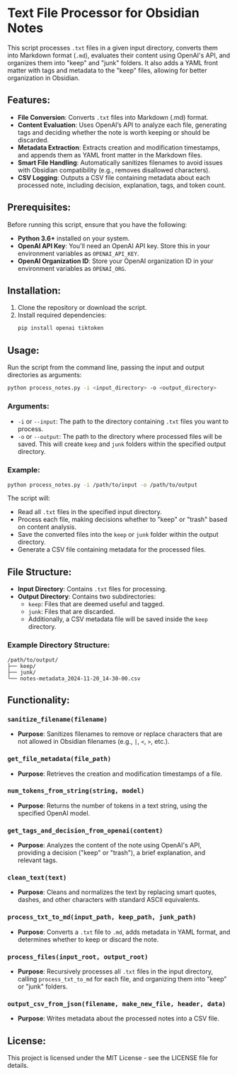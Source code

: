 # Text File Processor for Obsidian Notes

This script processes `.txt` files in a given input directory, converts them into Markdown format (`.md`), evaluates their content using OpenAI's API, and organizes them into "keep" and "junk" folders. It also adds a YAML front matter with tags and metadata to the "keep" files, allowing for better organization in Obsidian.

## Features:
- **File Conversion**: Converts `.txt` files into Markdown (.md) format.
- **Content Evaluation**: Uses OpenAI’s API to analyze each file, generating tags and deciding whether the note is worth keeping or should be discarded.
- **Metadata Extraction**: Extracts creation and modification timestamps, and appends them as YAML front matter in the Markdown files.
- **Smart File Handling**: Automatically sanitizes filenames to avoid issues with Obsidian compatibility (e.g., removes disallowed characters).
- **CSV Logging**: Outputs a CSV file containing metadata about each processed note, including decision, explanation, tags, and token count.

## Prerequisites:
Before running this script, ensure that you have the following:
- **Python 3.6+** installed on your system.
- **OpenAI API Key**: You'll need an OpenAI API key. Store this in your environment variables as `OPENAI_API_KEY`.
- **OpenAI Organization ID**: Store your OpenAI organization ID in your environment variables as `OPENAI_ORG`.

## Installation:

1. Clone the repository or download the script.
2. Install required dependencies:
    ```bash
    pip install openai tiktoken
    ```

## Usage:

Run the script from the command line, passing the input and output directories as arguments:

```bash
python process_notes.py -i <input_directory> -o <output_directory>
```

### Arguments:
- `-i` or `--input`: The path to the directory containing `.txt` files you want to process.
- `-o` or `--output`: The path to the directory where processed files will be saved. This will create `keep` and `junk` folders within the specified output directory.

### Example:
```bash
python process_notes.py -i /path/to/input -o /path/to/output
```

The script will:
- Read all `.txt` files in the specified input directory.
- Process each file, making decisions whether to "keep" or "trash" based on content analysis.
- Save the converted files into the `keep` or `junk` folder within the output directory.
- Generate a CSV file containing metadata for the processed files.

## File Structure:

- **Input Directory**: Contains `.txt` files for processing.
- **Output Directory**: Contains two subdirectories:
    - `keep`: Files that are deemed useful and tagged.
    - `junk`: Files that are discarded.
    - Additionally, a CSV metadata file will be saved inside the `keep` directory.

### Example Directory Structure:
```
/path/to/output/
├── keep/
├── junk/
└── notes-metadata_2024-11-20_14-30-00.csv
```

## Functionality:

### `sanitize_filename(filename)`
- **Purpose**: Sanitizes filenames to remove or replace characters that are not allowed in Obsidian filenames (e.g., `|`, `<`, `>`, etc.).

### `get_file_metadata(file_path)`
- **Purpose**: Retrieves the creation and modification timestamps of a file.

### `num_tokens_from_string(string, model)`
- **Purpose**: Returns the number of tokens in a text string, using the specified OpenAI model.

### `get_tags_and_decision_from_openai(content)`
- **Purpose**: Analyzes the content of the note using OpenAI's API, providing a decision ("keep" or "trash"), a brief explanation, and relevant tags.

### `clean_text(text)`
- **Purpose**: Cleans and normalizes the text by replacing smart quotes, dashes, and other characters with standard ASCII equivalents.

### `process_txt_to_md(input_path, keep_path, junk_path)`
- **Purpose**: Converts a `.txt` file to `.md`, adds metadata in YAML format, and determines whether to keep or discard the note.

### `process_files(input_root, output_root)`
- **Purpose**: Recursively processes all `.txt` files in the input directory, calling `process_txt_to_md` for each file, and organizing them into "keep" or "junk" folders.

### `output_csv_from_json(filename, make_new_file, header, data)`
- **Purpose**: Writes metadata about the processed notes into a CSV file.

## License:
This project is licensed under the MIT License - see the LICENSE file for details.
